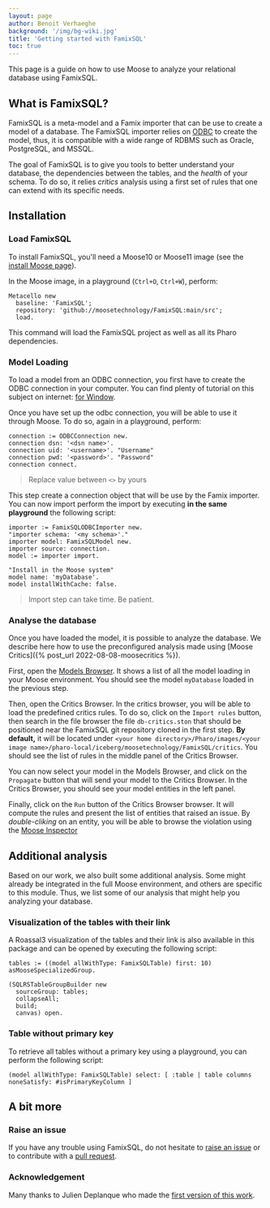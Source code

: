 ```yaml
---
layout: page
author: Benoit Verhaeghe
background: '/img/bg-wiki.jpg'
title: 'Getting started with FamixSQL'
toc: true
---
```


This page is a guide on how to use Moose to analyze your relational database using FamixSQL.

## What is FamixSQL?

FamixSQL is a meta-model and a Famix importer that can be use to create a model of a database.
The FamixSQL importer relies on [ODBC](https://en.wikipedia.org/wiki/Open_Database_Connectivity) to create the model, thus, it is compatible with a wide range of RDBMS such as Oracle, PostgreSQL, and MSSQL.

The goal of FamixSQL is to give you tools to better understand your database, the dependencies between the tables, and the *health* of your schema.
To do so, it relies *critics* analysis using a first set of rules that one can extend with its specific needs.

## Installation

### Load FamixSQL

To install FamixSQL, you'll need a Moose10 or Moose11 image (see the [install Moose page](/moose-wiki/Beginners/InstallMoose)).

In the Moose image, in a playground (`Ctrl+O`, `Ctrl+W`), perform:

```st
Metacello new
  baseline: 'FamixSQL';
  repository: 'github://moosetechnology/FamixSQL:main/src';
  load.
```

This command will load the FamixSQL project as well as all its Pharo dependencies.

### Model Loading

To load a model from an ODBC connection, you first have to create the ODBC connection in your computer.
You can find plenty of tutorial on this subject on internet: [for Window](https://learn.microsoft.com/en-us/sql/integration-services/import-export-data/connect-to-an-odbc-data-source-sql-server-import-and-export-wizard?view=sql-server-ver16).

Once you have set up the odbc connection, you will be able to use it through Moose.
To do so, again in a playground, perform:

```st
connection := ODBCConnection new.
connection dsn: '<dsn name>'.
connection uid: '<username>'. "Username"
connection pwd: '<password>'. "Password"
connection connect.
```

> Replace value between `<>` by yours

This step create a connection object that will be use by the Famix importer.
You can now import perform the import by executing **in the same playground** the following script:

```st
importer := FamixSQLODBCImporter new.
"importer schema: '<my schema>'."
importer model: FamixSQLModel new.
importer source: connection.
model := importer import.

"Install in the Moose system"
model name: 'myDatabase'.
model installWithCache: false.
```

> Import step can take time. Be patient.

### Analyse the database

Once you have loaded the model, it is possible to analyze the database.
We describe here how to use the preconfigured analysis made using [Moose Critics]({% post_url 2022-08-08-moosecritics %}).

First, open the [Models Browser](/moose-wiki/Users/moose-ide/browsers#models-browser).
It shows a list of all the model loading in your Moose environment.
You should see the model `myDatabase` loaded in the previous step.

Then, open the Critics Browser.
In the critics browser, you will be able to load the predefined critics rules.
To do so, click on the `Import rules` button, then search in the file browser the file `db-critics.ston` that should be positioned near the FamixSQL git repository cloned in the first step. **By default,** it will be located under `<your home directory>/Pharo/images/<your image name>/pharo-local/iceberg/moosetechnology/FamixSQL/critics`.
You should see the list of rules in the middle panel of the Critics Browser.

You can now select your model in the Models Browser, and click on the `Propagate` button that will send your model to the Critics Browser.
In the Critics Browser, you should see your model entities in the left panel.

Finally, click on the `Run` button of the Critics Browser browser.
It will compute the rules and present the list of entities that raised an issue.
By *double-cliking* on an entity, you will be able to browse the violation using the [Moose Inspector](/moose-wiki/Users/moose-ide/browsers#moose-inspector)

## Additional analysis

Based on our work, we also built some additional analysis.
Some might already be integrated in the full Moose environment, and others are specific to this module.
Thus, we list some of our analysis that might help you analyzing your database.

### Visualization of the tables with their link

A Roassal3 visualization of the tables and their link is also available in this package and can be opened by executing the following script:

```st
tables := ((model allWithType: FamixSQLTable) first: 10) asMooseSpecializedGroup.

(SQLRSTableGroupBuilder new
  sourceGroup: tables;
  collapseAll;
  build;
  canvas) open.
```

### Table without primary key

To retrieve all tables without a primary key using a playground, you can perform the following script:

```st
(model allWithType: FamixSQLTable) select: [ :table | table columns noneSatisfy: #isPrimaryKeyColumn ]
```

## A bit more

### Raise an issue

If you have any trouble using FamixSQL, do not hesitate to [raise an issue](https://github.com/moosetechnology/FamixSQL/issues) or to contribute with a [pull request](https://github.com/moosetechnology/FamixSQL/pulls).

### Acknowledgement

Many thanks to Julien Deplanque who made the [first version of this work](https://github.com/juliendelplanque/FAMIXNGSQL).
